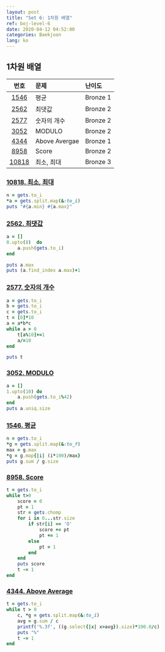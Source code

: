 ```yaml
---
layout: post
title: "Set 6: 1차원 배열"
ref: boj-level-6
date: 2020-04-12 04:52:00
categories: Baekjoon
lang: ko
---
```


## 1차원 배열

|번호|문제|난이도|
|:-:|:--|:--|
|[1546](#1546)|평균|Bronze 1|
|[2562](#2562)|최댓값|Bronze 2|
|[2577](#2577)|숫자의 개수|Bronze 2|
|[3052](#3052)|MODULO|Bronze 2|
|[4344](#4344)|Above Avergae|Bronze 1|
|[8958](#8958)|Score|Bronze 2|
|[10818](#10818)|최소, 최대|Bronze 3|

<div class="divider"></div>

### [10818. 최소, 최대](https://www.acmicpc.net/problem/10818) <a id="10818"></a>
```rb
n = gets.to_i
*a = gets.split.map(&:to_i)
puts "#{a.min} #{a.max}"
```

### [2562. 최댓값](https://www.acmicpc.net/problem/2562) <a id="2562"></a>
```rb
a = []
0.upto(8)  do
    a.push(gets.to_i)
end

puts a.max
puts (a.find_index a.max)+1
```

### [2577. 숫자의 개수](https://www.acmicpc.net/problem/2577) <a id="2577"></a>
```rb
a = gets.to_i
b = gets.to_i
c = gets.to_i
t = [0]*10
a = a*b*c
while a > 0
    t[a%10]+=1
    a/=10
end

puts t
```

### [3052. MODULO](https://www.acmicpc.net/problem/3052) <a id="3052"></a>
```rb
a = []
1.upto(10) do
    a.push(gets.to_i%42)
end
puts a.uniq.size
```

### [1546. 평균](https://www.acmicpc.net/problem/1546) <a id="1546"></a>
```rb
n = gets.to_i
*g = gets.split.map(&:to_f)
max = g.max
*g = g.map{|i| (i*100)/max}
puts g.sum / g.size
```

### [8958. Score](https://www.acmicpc.net/problem/8958) <a id="8958"></a>
```rb
t = gets.to_i
while t>0
    score = 0
    pt = 1
    str = gets.chomp
    for i in 0...str.size
        if str[i] == 'O'
            score += pt
            pt += 1  
        else
            pt = 1
        end
    end
    puts score
    t -= 1
end
```

### [4344. Above Average](https://www.acmicpc.net/problem/4344) <a id="4344"></a>
```rb
t = gets.to_i
while t > 0
    c, *g = gets.split.map(&:to_i)
    avg = g.sum / c
    printf('%.3f', ((g.select{|x| x>avg}).size)*100.0/c)
    puts "%"
    t -= 1
end
```

